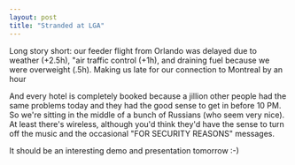 ```yaml
---
layout: post
title: "Stranded at LGA"
---
```




<p>Long story short: our feeder flight from Orlando was delayed due to weather (+2.5h), "air traffic control (+1h), and draining fuel because we were overweight (.5h). Making us late for our connection to Montreal by an hour</p>

<p>And every hotel is completely booked because a jillion other people had the same problems today and they had the good sense to get in before 10 PM. So we're sitting in the middle of a bunch of Russians (who seem very nice). At least there's wireless, although you'd think they'd have the sense to turn off the music and the occasional "FOR SECURITY REASONS" messages.</p>

<p>It should be an interesting demo and presentation tomorrow :-)</p> 


